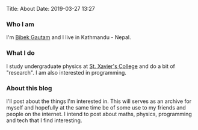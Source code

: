 Title: About
Date: 2019-03-27 13:27

### Who I am

I'm [Bibek Gautam](https://www.bibekgautm.com.np) and I live in Kathmandu - Nepal.

### What I do

I study undergraduate physics at [St. Xavier's College](http://www.sxc.edu.np/) and do a bit of "research". I am also interested in programming.

### About this blog

I'll post about the things I'm interested in. This will serves as an archive for myself and hopefully at the same time be of some use to my friends and people on the internet. I intend to post about maths, physics, programming and tech that I find interesting.
